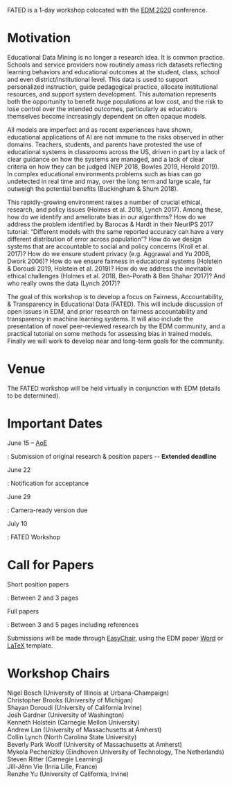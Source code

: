 FATED is a 1-day workshop colocated with the [EDM 2020](http://educationaldatamining.org/edm2020/) conference.

# Motivation

Educational Data Mining is no longer a research idea.  It is common practice. Schools and service providers now routinely amass rich datasets reflecting learning behaviors and educational outcomes at the student, class, school and even district/institutional level. This data is used to support personalized instruction, guide pedagogical practice, allocate institutional resources, and support system development. This automation represents both the opportunity to benefit huge populations at low cost, and the risk to lose control over the intended outcomes, particularly as educators themselves become increasingly dependent on often opaque models. 

All models are imperfect and as recent experiences have shown, educational applications of AI are not immune to the risks observed in other domains.  Teachers, students, and parents have protested the use of educational systems in classrooms across the US, driven in part by a lack of clear guidance on how the systems are managed, and a lack of clear criteria on how they can be judged (NEP 2018, Bowles 2019, Herold 2019).  In complex educational environments problems such as bias can go undetected in real time and may, over the long term and large scale, far outweigh the potential benefits (Buckingham & Shum 2018).
 
This rapidly-growing environment raises a number of crucial ethical, research, and policy issues (Holmes et al. 2018, Lynch 2017).  Among these, how do we identify and ameliorate bias in our algorithms?  How do we address the problem identified by Barocas & Hardt in their NeurIPS 2017 tutorial: “Different models with the same reported accuracy can have a very different distribution of error across population”? How do we design systems that are accountable to social and policy concerns (Kroll et al. 2017)?  How do we ensure student privacy (e.g. Aggrawal and Yu 2008, Dwork 2006)?  How do we ensure fairness in educational systems (Holstein & Doroudi 2019, Holstein et al. 2019)?  How do we address the inevitable ethical challenges (Holmes et al. 2018, Ben-Porath & Ben Shahar 2017)? And who really owns the data (Lynch 2017)?

The goal of this workshop is to develop a focus on Fairness, Accountability, & Transparency in Educational Data (FATED).  This will include discussion of open issues in EDM, and prior research on fairness accountability and transparency in machine learning systems.  It will also include the presentation of novel peer-reviewed research by the EDM community, and a practical tutorial on some methods for assessing bias in trained models.  Finally we will work to develop near and long-term goals for the community.

# Venue

The FATED workshop will be held virtually in conjunction with EDM (details to be determined).

# Important Dates

June 15 – [AoE](https://www.timeanddate.com/time/zones/aoe)

:   Submission of original research & position papers -- **Extended deadline**

June 22

:   Notification for acceptance

June 29

:   Camera-ready version due

July 10

:   FATED Workshop

# Call for Papers

Short position papers

:    Between 2 and 3 pages

Full papers

:    Between 3 and 5 pages including references

Submissions will be made through [EasyChair](https://easychair.org/conferences/?conf=fated2020), using the EDM paper [Word](http://educationaldatamining.org/edm2020/wp-content/uploads/sites/4/2019/09/edm_word_template2020.doc) or [LaTeX](http://educationaldatamining.org/edm2020/wp-content/uploads/sites/4/2019/09/edm_submission2020.zip) template.

# Workshop Chairs

Nigel Bosch (University of Illinois at Urbana-Champaign)  
Christopher Brooks (University of Michigan)  
Shayan Doroudi (University of California Irvine)  
Josh Gardner (University of Washington)  
Kenneth Holstein (Carnegie Mellon University)  
Andrew Lan (University of Massachusetts at Amherst)  
Collin Lynch (North Carolina State University)  
Beverly Park Woolf (University of Massachusetts at Amherst)  
Mykola Pechenizkiy (Eindhoven University of Technology, The Netherlands)  
Steven Ritter (Carnegie Learning)  
Jill-Jênn Vie (Inria Lille, France)  
Renzhe Yu (University of California, Irvine)
